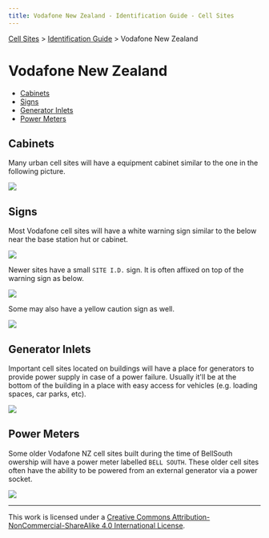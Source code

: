 ```yaml
---
title: Vodafone New Zealand - Identification Guide - Cell Sites
---
```


[Cell Sites](../) > [Identification Guide](./) > Vodafone New Zealand

# Vodafone New Zealand

* [Cabinets](#cabinets)
* [Signs](#signs)
* [Generator Inlets](#generator-inlets)
* [Power Meters](#power-meters)

## Cabinets

Many urban cell sites will have a equipment cabinet similar to the one in the following picture.

![](https://f001.backblazeb2.com/file/CellSites/NZ/AUK/Puket%C4%81papa/20151004-152441.jpg)

## Signs

Most Vodafone cell sites will have a white warning sign similar to the below near the base station hut or cabinet.

![](https://f001.backblazeb2.com/file/CellSites/NZ/AUK/Devonport-Takapuna/20160116-142520.jpg)

Newer sites have a small `SITE I.D.` sign. It is often affixed on top of the warning sign as below.

![](https://f001.backblazeb2.com/file/CellSites/NZ/AUK/Kaip%C4%81tiki/20160116-164135.jpg)

Some may also have a yellow caution sign as well.

![](https://f001.backblazeb2.com/file/CellSites/NZ/AUK/Rodney/20160319-133827.jpg)

## Generator Inlets

Important cell sites located on buildings will have a place for generators to provide power supply in case of a power
failure. Usually it'll be at the bottom of the building in a place with easy access for vehicles (e.g. loading spaces,
car parks, etc).

![](https://f001.backblazeb2.com/file/CellSites/NZ/AUK/%C5%8Ctara-Papatoetoe/20161227-111901.jpg)

## Power Meters

Some older Vodafone NZ cell sites built during the time of BellSouth owership will have a power meter labelled `BELL
SOUTH`. These older cell sites often have the ability to be powered from an external generator via a power socket.

![](https://f001.backblazeb2.com/file/CellSites/NZ/AUK/Devonport-Takapuna/20160116-142552.jpg)

---

This work is licensed under a [Creative Commons Attribution-NonCommercial-ShareAlike 4.0 International License](http://creativecommons.org/licenses/by-nc-sa/4.0/).
